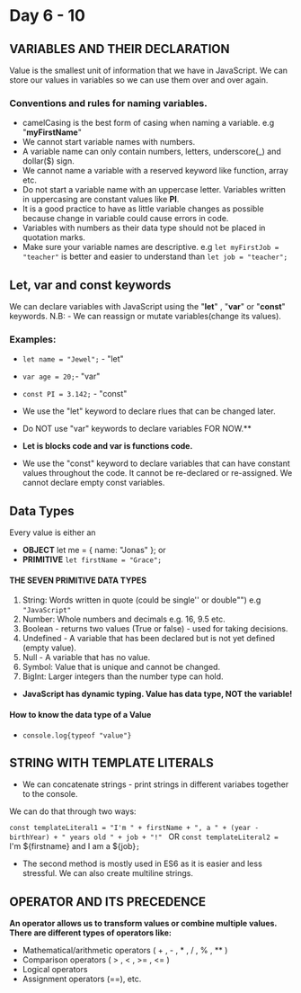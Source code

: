 # Day 6 - 10

## VARIABLES AND THEIR DECLARATION
Value is the smallest unit of information that we have in JavaScript.
We can store our values in variables so we can use them over and over again.


### Conventions and rules for naming variables.
- camelCasing is the best form of casing when naming a variable. e.g "**myFirstName**"
- We cannot start variable names with numbers.
- A variable name can only contain numbers, letters, underscore(_) and dollar($) sign.
- We cannot name a variable with a reserved keyword like function, array etc.
- Do not start a variable name with an uppercase letter. Variables written in uppercasing are constant values like **PI**.
- It is a good practice to have as little variable changes as possible because change in variable could cause errors in code.
- Variables with numbers as their data type should not be placed in quotation marks.
- Make sure your variable names are descriptive. e.g 
 `let myFirstJob = "teacher"` is better and easier to understand than `let job = "teacher";`

## Let, var and const keywords

We can declare variables with JavaScript using the "**let**" , "**var**"  or "**const**" keywords.
N.B: - We can reassign or mutate variables(change its values).

### Examples:
- `let name = "Jewel";` - "let"
- `var age = 20;`- "var"
- `const PI = 3.142;` - "const"

- We use the "let" keyword to declare rlues that can be changed later.
- Do NOT use "var" keywords to declare variables FOR NOW.**
- **Let is blocks code and var is functions code.**
- We use the "const" keyword to declare variables that can have constant values throughout the code. It cannot be re-declared or re-assigned.
We cannot declare empty const variables.

## Data Types
Every value is either an 
- **OBJECT**
let me = {
    name: "Jonas"
};
or
- **PRIMITIVE**
`let firstName = "Grace";`

 #### THE SEVEN PRIMITIVE DATA TYPES
1. String: Words written in quote (could be single'' or double"") e.g `"JavaScript"`
2. Number: Whole numbers and decimals e.g. 16, 9.5 etc.
3. Boolean - returns two values (True or false) - used for taking decisions.
4. Undefined -  A variable that has been declared but is not yet defined (empty value).
5. Null - A variable that has no value.
6. Symbol:  Value that is unique and cannot be changed.
7. BigInt: Larger integers than the number type can hold.

- **JavaScript has dynamic typing. Value has data type, NOT the variable!**

#### How to know the data type of a Value

- `console.log{typeof "value"}`



## STRING WITH TEMPLATE LITERALS
- We can concatenate strings - print strings in different variabes together to the console.

We can do that through two ways:
 

 `const templateLiteral1 = "I'm " + firstName + ", a " + (year - birthYear) + " years old " + job + "!" `
               OR
`const templateLiteral2 = `I'm ${firstname} and I am a ${job}`; `

- The second method is mostly used in ES6 as it is easier and less stressful. We can also create multiline strings.

## OPERATOR AND ITS PRECEDENCE
**An operator allows us to transform values or combine multiple values.**
**There are different types of operators like:** 
- Mathematical/arithmetic operators ( + , - , * , / , % , ** )
- Comparison operators ( > , < , >= , <= )
- Logical operators
- Assignment operators (==), etc.

